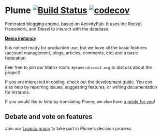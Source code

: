 # Plume [![Build Status](https://travis-ci.org/Plume-org/Plume.svg?branch=master)](https://travis-ci.org/Plume-org/Plume) [![codecov](https://codecov.io/gh/Plume-org/Plume/branch/master/graph/badge.svg)](https://codecov.io/gh/Plume-org/Plume)

Federated blogging engine, based on ActivityPub. It uses the Rocket framework, and Diesel to interact with the database.

[**Demo instance**](https://baptiste.gelez.xyz/)

It is not yet ready for production use, but we have all the basic features (account management, blogs, articles, comments, etc) and a basic federation.

Feel free to join our Matrix room: `#plume:disroot.org` to discuss about the project!

If you are interested in coding, check out the [development guide](https://github.com/Plume-org/Plume/blob/master/docs/DEVELOPMENT.md). You can also help by reporting issues, suggesting features, or writing documentation for instance.

If you would like to help by translating Plume, we also have [a guide for you](https://github.com/Plume-org/Plume/blob/master/docs/INTERNATIONALIZATION.md)!

## Debate and vote on features

Join our [Loomio group](https://framavox.org/g/WK40YHMA/plume) to take part in Plume's decision process.
